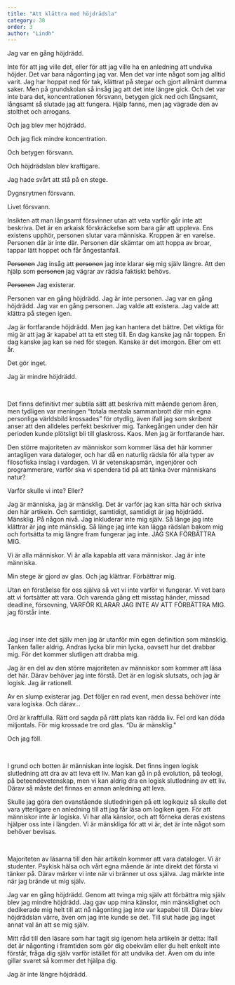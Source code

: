```yaml
---
title: "Att klättra med höjdrädsla"
category: 38
order: 3
author: "Lindh"
---
```


Jag var en gång höjdrädd.

Inte för att jag ville det, eller för att jag ville ha en anledning att undvika höjder. Det var bara någonting jag var. Men det var inte något som jag alltid varit. Jag har hoppat ned för tak, klättrat på stegar och gjort allmänt dumma saker. Men på grundskolan så insåg jag att det inte längre gick. Och det var inte bara det, koncentrationen försvann, betygen gick ned och långsamt, långsamt så slutade jag att fungera. Hjälp fanns, men jag vägrade den av stolthet och arrogans.

Och jag blev mer höjdrädd.

Och jag fick mindre koncentration.

Och betygen försvann.

Och höjdrädslan blev kraftigare.

Jag hade svårt att stå på en stege.

Dygnsrytmen försvann.

Livet försvann.

Insikten att man långsamt försvinner utan att veta varför går inte att beskriva. Det är en arkaisk förskräckelse som bara går att uppleva. Ens existens upphör, personen slutar vara människa. Kroppen är en varelse. Personen där är inte där. Personen där skämtar om att hoppa av broar, tappar lätt hoppet och får ångestanfall.

~~Personen~~ Jag insåg att ~~personen~~ jag inte klarar ~~sig~~ mig själv längre. Att den hjälp som ~~personen~~ jag vägrar av rädsla faktiskt behövs.

~~Personen~~ Jag existerar.

Personen var en gång höjdrädd. Jag är inte personen. Jag var en gång höjdrädd. Jag var en gång personen. Jag valde att existera. Jag valde att klättra på stegen igen.

Jag är fortfarande höjdrädd. Men jag kan hantera det bättre. Det viktiga för mig är att jag är kapabel att ta ett steg till. En dag kanske jag når toppen. En dag kanske jag kan se ned för stegen. Kanske är det imorgon. Eller om ett år.

Det gör inget.

Jag är mindre höjdrädd.

<br />

Det finns definitivt mer subtila sätt att beskriva mitt mående genom åren, men tydligen var meningen “totala mentala sammanbrott där min egna personliga världsbild krossades” för otydlig, även ifall jag som skribent anser att den alldeles perfekt beskriver mig. Tankegången under den här perioden kunde plötsligt bli till glaskross. Kaos. Men jag är fortfarande hær.

Den större majoriteten av människor som kommer läsa det här kommer antagligen vara dataloger, och har då en naturlig rädsla för alla typer av filosofiska inslag i vardagen. Vi är vetenskapsmän, ingenjörer och programmerare, varför ska vi spendera tid på att tänka över människans natur?

Varför skulle vi inte? Eller?

Jag är människa, jag är mänsklig. Det är varför jag kan sitta här och skriva den här artikeln. Och samtidigt, samtidigt, samtidigt är jag höjdrädd. Mänsklig. På någon nivå. Jag inkluderar inte mig själv. Så länge jag inte klättrar är jag inte mänsklig. Så länge jag inte kan lägga rädslan bakom mig och fortsätta ta mig längre fram fungerar jag inte. JAG SKA FÖRBÄTTRA MIG.

Vi är alla människor. Vi är alla kapabla att vara människor. Jag är inte människa.

Min stege är gjord av glas. Och jag klättrar. Förbättrar mig.

Utan en förståelse för oss själva så vet vi inte varför vi fungerar. Vi vet bara att vi fortsätter att vara. Och varenda gång ett misstag händer, missad deadline, försovning, VARFÖR KLARAR JAG INTE AV ATT FÖRBÄTTRA MIG. jag förstår inte.

<br />

Jag inser inte det själv men jag är utanför min egen definition som mänsklig. Tanken faller aldrig. Andras lycka blir min lycka, oavsett hur det drabbar mig. För det kommer slutligen att drabba mig.

Jag är en del av den större majoriteten av människor som kommer att läsa det här. Därav behöver jag inte förstå. Det är en logisk slutsats, och jag är logisk. Jag är rationell.

Av en slump existerar jag. Det följer en rad event, men dessa behöver inte vara logiska. Och därav…

Ord är kraftfulla. Rätt ord sagda på rätt plats kan rädda liv. Fel ord kan döda miljontals. För mig krossade tre ord glas. “Du är mänsklig."

Och jag föll.

<br />

I grund och botten är människan inte logisk. Det finns ingen logisk slutledning att dra av att leva ett liv. Man kan gå in på evolution, på teologi, på beteendevetenskap, men vi kan aldrig dra en logisk slutledning av ett liv. Därav så måste det finnas en annan anledning att leva.

Skulle jag göra den ovanstående slutledningen på ett logikquiz så skulle det vara ytterligare en anledning till att jag får läsa om logiken igen. För att människor inte är logiska. Vi har alla känslor, och att förneka deras existens hjälper oss inte i längden.  Vi är mänskliga för att vi är, det är inte något som behöver bevisas.

<br />

Majoriteten av läsarna till den här artikeln kommer att vara dataloger. Vi är studenter. Psykisk hälsa och vårt egna mående är inte direkt det första vi tänker på. Därav märker vi inte när vi bränner ut oss själva. Jag märkte inte när jag brände ut mig själv.

Jag var en gång höjdrädd. Genom att tvinga mig själv att förbättra mig själv blev jag mindre höjdrädd. Jag gav upp mina känslor, min mänsklighet och dedikerade mig helt till att nå någonting jag inte var kapabel till. Därav blev höjdrädslan värre, även om jag inte kunde se det. Till slut hade jag inget annat val än att se mig själv.

Mitt råd till den läsare som har tagit sig igenom hela artikeln är detta: Ifall det är någonting i framtiden som gör dig obekväm eller du helt enkelt inte förstår, fråga dig själv varför istället för att undvika det. Även om du inte gillar svaret så kommer det hjälpa dig.

Jag är inte längre höjdrädd.
